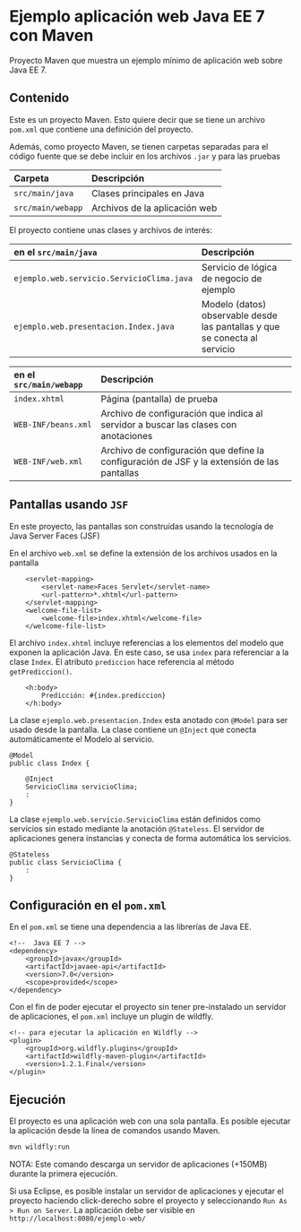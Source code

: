 # Ejemplo aplicación web Java EE 7 con Maven

Proyecto Maven que muestra un ejemplo mínimo de aplicación web sobre Java EE 7.

## Contenido

Este es un proyecto Maven. Esto quiere decir que se tiene un archivo `pom.xml` que contiene una definición del proyecto.

Además, como proyecto Maven, se tienen carpetas separadas para el código fuente que se debe incluir en los archivos `.jar` y para las pruebas

| Carpeta        | Descripción                |
| :------------- | :------------------------- |
| `src/main/java`    | Clases principales en Java        |
| `src/main/webapp`  | Archivos de la aplicación web     |

El proyecto contiene unas clases y archivos de interés:

| en el `src/main/java`         | Descripción                        |
| :-------------------------------- | :--------------------------------- |
| `ejemplo.web.servicio.ServicioClima.java`   | Servicio de lógica de negocio de ejemplo |
| `ejemplo.web.presentacion.Index.java`        | Modelo (datos) observable desde las pantallas y que se conecta al servicio |

| en el `src/main/webapp`         | Descripción                        |
| :-------------------------------- | :--------------------------------- |
| `index.xhtml`          | Página (pantalla) de prueba |
| `WEB-INF/beans.xml`  | Archivo de configuración que indica al servidor a buscar las clases con anotaciones |
| `WEB-INF/web.xml`     | Archivo de configuración que define la configuración de JSF y la extensión de las pantallas | 


## Pantallas usando `JSF`

En este proyecto, las pantallas son construídas usando la tecnología de Java Server Faces (JSF)

En el archivo `web.xml` se define la extensión de los archivos usados en la pantalla

```
    <servlet-mapping>
        <servlet-name>Faces Servlet</servlet-name>
        <url-pattern>*.xhtml</url-pattern>
    </servlet-mapping>
    <welcome-file-list>
        <welcome-file>index.xhtml</welcome-file>
    </welcome-file-list>    
```

El archivo `index.xhtml` incluye referencias a los elementos del modelo que exponen la aplicación Java. En este caso, se usa `index` para referenciar a la clase `Index`. El atributo `prediccion` hace referencia al método `getPrediccion()`.

```
    <h:body>
        Predicción: #{index.prediccion}
    </h:body>
```

La clase `ejemplo.web.presentacion.Index` esta anotado con `@Model` para ser usado desde la pantalla. La clase contiene un `@Inject` que conecta automáticamente el Modelo al servicio.

```
@Model
public class Index {

	@Inject
	ServicioClima servicioClima;
	:
}
```

La clase `ejemplo.web.servicio.ServicioClima` están definidos como servicios sin estado mediante la anotación `@Stateless`. El servidor de aplicaciones genera instancias y conecta de forma automática los servicios.

```
@Stateless
public class ServicioClima {
	:
}
```

## Configuración en el `pom.xml`

En el `pom.xml` se tiene una dependencia a las librerías de Java EE.

```
<!--  Java EE 7 -->
<dependency>
	<groupId>javax</groupId>
	<artifactId>javaee-api</artifactId>
	<version>7.0</version>
	<scope>provided</scope>
</dependency>
```

Con el fin de poder ejecutar el proyecto sin tener pre-instalado un servidor de aplicaciones, el `pom.xml` incluye un plugin de wildfly.

```
<!-- para ejecutar la aplicación en Wildfly -->
<plugin>
	<groupId>org.wildfly.plugins</groupId>
	<artifactId>wildfly-maven-plugin</artifactId>
	<version>1.2.1.Final</version>
</plugin> 
```


## Ejecución

El proyecto es una aplicación web con una sola pantalla. Es posible ejecutar la aplicación desde la línea de comandos usando Maven.

```bash
mvn wildfly:run
```

NOTA: Este comando descarga un servidor de aplicaciones (+150MB) durante la primera ejecución.

Si usa Eclipse, es posible instalar un servidor de aplicaciones y ejecutar el proyecto haciendo click-derecho sobre el proyecto y seleccionando `Run As > Run on Server`.  La aplicación debe ser visible en `http://localhost:8080/ejemplo-web/`

